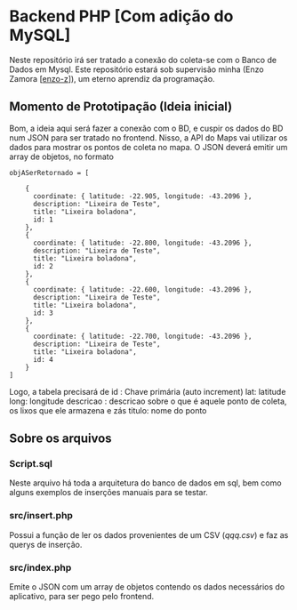 # Backend PHP [Com adição do MySQL]

Neste repositório irá ser tratado a conexão do coleta-se com o Banco de Dados em Mysql.
Este repositório estará sob supervisão minha (Enzo Zamora [[enzo-z](https://github.com/enzo-z)]), um eterno aprendiz da programação.

## Momento de Prototipação (Ideia inicial)

Bom, a ideia aqui será fazer a conexão com o BD, e cuspir os dados do BD num JSON para ser tratado no frontend. Nisso, a API do Maps vai utilizar os dados para mostrar os pontos de coleta no mapa.
O JSON deverá emitir um array de objetos, no formato

    objASerRetornado = [ 
        
        {
          coordinate: { latitude: -22.905, longitude: -43.2096 },
          description: "Lixeira de Teste",
          title: "Lixeira boladona",
          id: 1
        },
        {
          coordinate: { latitude: -22.800, longitude: -43.2096 },
          description: "Lixeira de Teste",
          title: "Lixeira boladona",
          id: 2
        },
        {
          coordinate: { latitude: -22.600, longitude: -43.2096 },
          description: "Lixeira de Teste",
          title: "Lixeira boladona",
          id: 3
        },
        {
          coordinate: { latitude: -22.700, longitude: -43.2096 },
          description: "Lixeira de Teste",
          title: "Lixeira boladona",
          id: 4
        }
    ]

Logo, a tabela precisará de
    id : Chave primária (auto increment)
    lat: latitude
    long: longitude
    descricao : descricao sobre o que é aquele ponto de coleta, os lixos que ele armazena e zás
    titulo: nome do ponto

## Sobre os arquivos

### Script.sql

Neste arquivo há toda a arquitetura do banco de dados em sql, bem como alguns exemplos de inserções manuais para se testar.

### src/insert.php

Possui a função de ler os dados provenientes de um CSV (*qqq.csv*) e faz as querys de inserção.

### src/index.php

Emite o JSON com um array de objetos contendo os dados necessários do aplicativo, para ser pego pelo frontend.

